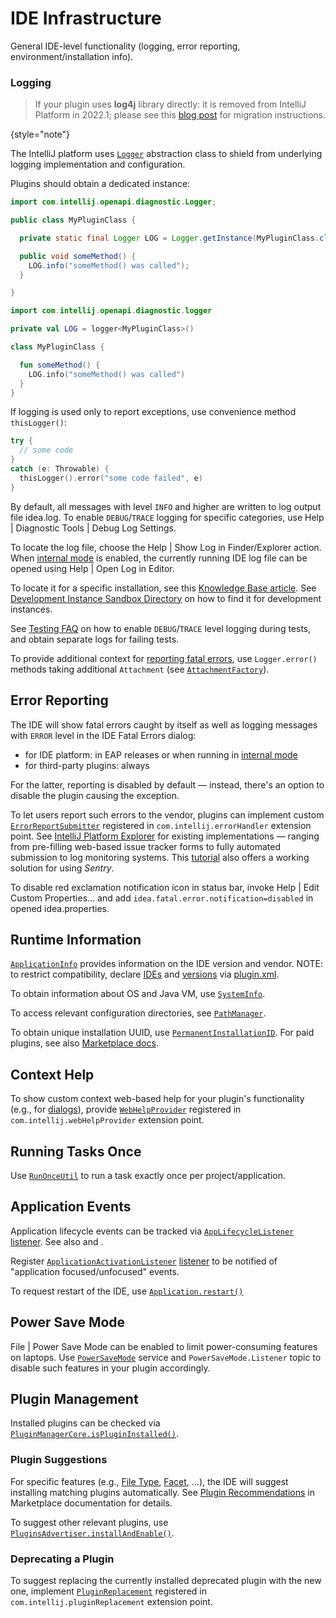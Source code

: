 # IDE Infrastructure

<!-- Copyright 2000-2023 JetBrains s.r.o. and other contributors. Use of this source code is governed by the Apache 2.0 license that can be found in the LICENSE file. -->

<link-summary>General IDE-level functionality (logging, error reporting, environment/installation info).</link-summary>

### Logging

> If your plugin uses **log4j** library directly: it is removed from IntelliJ Platform in 2022.1; please see this [blog post](https://blog.jetbrains.com/platform/2022/02/removing-log4j-from-the-intellij-platform/) for migration instructions.
>
{style="note"}

The IntelliJ platform uses [`Logger`](%gh-ic%/platform/util/src/com/intellij/openapi/diagnostic/Logger.java) abstraction class to shield from underlying logging implementation and configuration.

Plugins should obtain a dedicated instance:

<tabs>
<tab title="Java">

```java
import com.intellij.openapi.diagnostic.Logger;

public class MyPluginClass {

  private static final Logger LOG = Logger.getInstance(MyPluginClass.class);

  public void someMethod() {
    LOG.info("someMethod() was called");
  }

}
```

</tab>

<tab title="Kotlin">

```kotlin
import com.intellij.openapi.diagnostic.logger

private val LOG = logger<MyPluginClass>()

class MyPluginClass {

  fun someMethod() {
    LOG.info("someMethod() was called")
  }
}
```

If logging is used only to report exceptions, use convenience method `thisLogger()`:

```kotlin
try {
  // some code
}
catch (e: Throwable) {
  thisLogger().error("some code failed", e)
}
```

</tab>
</tabs>

By default, all messages with level `INFO` and higher are written to log output file <path>idea.log</path>.
To enable `DEBUG`/`TRACE` logging for specific categories, use <ui-path>Help | Diagnostic Tools | Debug Log Settings</ui-path>.

To locate the log file, choose the <ui-path>Help | Show Log in Finder/Explorer</ui-path> action.
When [internal mode](enabling_internal.md) is enabled, the currently running IDE log file can be opened using <ui-path>Help | Open Log in Editor</ui-path>.

To locate it for a specific installation, see this [Knowledge Base article](https://intellij-support.jetbrains.com/hc/en-us/articles/206544519).
See [Development Instance Sandbox Directory](ide_development_instance.md#the-development-instance-sandbox-directory) on how to find it for development instances.

See [Testing FAQ](testing_faq.md) on how to enable `DEBUG`/`TRACE` level logging during tests, and obtain separate logs for failing tests.

To provide additional context for [reporting fatal errors](#error-reporting), use `Logger.error()` methods taking additional `Attachment` (see [`AttachmentFactory`](%gh-ic%/platform/core-impl/src/com/intellij/diagnostic/AttachmentFactory.java)).

## Error Reporting

The IDE will show fatal errors caught by itself as well as logging messages with `ERROR` level in the <control>IDE Fatal Errors</control> dialog:
- for IDE platform: in EAP releases or when running in [internal mode](enabling_internal.md)
- for third-party plugins: always

For the latter, reporting is disabled by default — instead, there's an option to disable the plugin causing the exception.

To let users report such errors to the vendor, plugins can implement custom [`ErrorReportSubmitter`](%gh-ic%/platform/platform-api/src/com/intellij/openapi/diagnostic/ErrorReportSubmitter.java) registered in `com.intellij.errorHandler` extension point.
See [IntelliJ Platform Explorer](https://jb.gg/ipe?extensions=com.intellij.errorHandler) for existing implementations — ranging from pre-filling web-based issue tracker forms to fully automated submission to log monitoring systems.
This [tutorial](https://www.plugin-dev.com/intellij/general/error-reporting/) also offers a working solution for using _Sentry_.

To disable red exclamation notification icon in status bar, invoke <ui-path>Help | Edit Custom Properties...</ui-path> and add `idea.fatal.error.notification=disabled` in opened <path>idea.properties</path>.

## Runtime Information

[`ApplicationInfo`](%gh-ic%/platform/core-api/src/com/intellij/openapi/application/ApplicationInfo.java) provides information on the IDE version and vendor.
NOTE: to restrict compatibility, declare [IDEs](plugin_compatibility.md) and [versions](build_number_ranges.md) via <path>[plugin.xml](plugin_configuration_file.md)</path>.

To obtain information about OS and Java VM, use [`SystemInfo`](%gh-ic%/platform/util/src/com/intellij/openapi/util/SystemInfo.java).

To access relevant configuration directories, see [`PathManager`](%gh-ic%/platform/util/src/com/intellij/openapi/application/PathManager.java).

To obtain unique installation UUID, use [`PermanentInstallationID`](%gh-ic%/platform/platform-impl/src/com/intellij/openapi/application/PermanentInstallationID.java).
For paid plugins, see also [Marketplace docs](https://plugins.jetbrains.com/docs/marketplace/identify-user-of-paid-plugin.html).

## Context Help

To show custom context web-based help for your plugin's functionality (e.g., for [dialogs](dialog_wrapper.md)), provide [`WebHelpProvider`](%gh-ic%/platform/platform-api/src/com/intellij/openapi/help/WebHelpProvider.java) registered in `com.intellij.webHelpProvider` extension point.

## Running Tasks Once

Use [`RunOnceUtil`](%gh-ic%/platform/ide-core/src/com/intellij/ide/util/RunOnceUtil.kt) to run a task exactly once per project/application.

## Application Events

Application lifecycle events can be tracked via [`AppLifecycleListener`](%gh-ic%/platform/platform-impl/src/com/intellij/ide/AppLifecycleListener.java) [listener](plugin_listeners.md).
See also [](plugin_components.md#application-startup) and [](plugin_components.md#project-and-application-close).

Register [`ApplicationActivationListener`](%gh-ic%/platform/ide-core/src/com/intellij/openapi/application/ApplicationActivationListener.java) [listener](plugin_listeners.md) to be notified of "application focused/unfocused" events.

To request restart of the IDE, use [`Application.restart()`](%gh-ic%/platform/core-api/src/com/intellij/openapi/application/Application.java)

## Power Save Mode

<ui-path>File | Power Save Mode</ui-path> can be enabled to limit power-consuming features on laptops.
Use [`PowerSaveMode`](%gh-ic%/platform/core-api/src/com/intellij/ide/PowerSaveMode.java) service and `PowerSaveMode.Listener` topic to disable such features in your plugin accordingly.

## Plugin Management

Installed plugins can be checked via [`PluginManagerCore.isPluginInstalled()`](%gh-ic%/platform/core-impl/src/com/intellij/ide/plugins/PluginManagerCore.java).

### Plugin Suggestions

For specific features (e.g., [File Type](registering_file_type.md), [Facet](facet.md), ...), the IDE will suggest installing matching plugins automatically.
See [Plugin Recommendations](https://plugins.jetbrains.com/docs/marketplace/intellij-plugin-recommendations.html) in Marketplace documentation for details.

To suggest other relevant plugins, use [`PluginsAdvertiser.installAndEnable()`](%gh-ic%/platform/platform-impl/src/com/intellij/openapi/updateSettings/impl/pluginsAdvertisement/PluginsAdvertiser.kt).

### Deprecating a Plugin

To suggest replacing the currently installed deprecated plugin with the new one, implement [`PluginReplacement`](%gh-ic%/platform/platform-api/src/com/intellij/ide/plugins/PluginReplacement.java) registered in `com.intellij.pluginReplacement` extension point.

